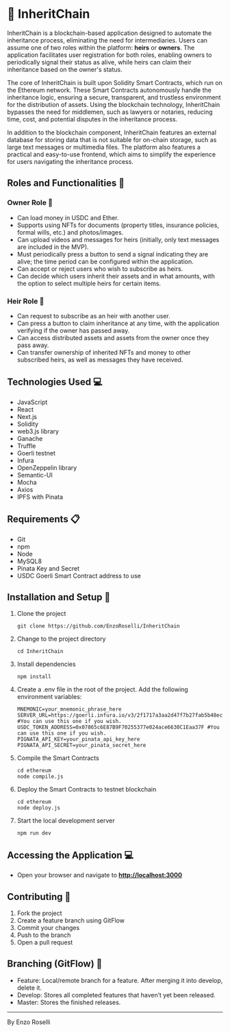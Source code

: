 # **:link: InheritChain**

InheritChain is a blockchain-based application designed to automate the inheritance process, eliminating the need for intermediaries. Users can assume one of two roles within the platform: **heirs** or **owners**. The application facilitates user registration for both roles, enabling owners to periodically signal their status as alive, while heirs can claim their inheritance based on the owner's status.

The core of InheritChain is built upon Solidity Smart Contracts, which run on the Ethereum network. These Smart Contracts autonomously handle the inheritance logic, ensuring a secure, transparent, and trustless environment for the distribution of assets. Using the blockchain technology, InheritChain bypasses the need for middlemen, such as lawyers or notaries, reducing time, cost, and potential disputes in the inheritance process.

In addition to the blockchain component, InheritChain features an external database for storing data that is not suitable for on-chain storage, such as large text messages or multimedia files. The platform also features a practical and easy-to-use frontend, which aims to simplify the experience for users navigating the inheritance process.

## **Roles and Functionalities :busts_in_silhouette:**

### **Owner Role :busts_in_silhouette:**

- Can load money in USDC and Ether.
- Supports using NFTs for documents (property titles, insurance policies, formal wills, etc.) and photos/images.
- Can upload videos and messages for heirs (initially, only text messages are included in the MVP).
- Must periodically press a button to send a signal indicating they are alive; the time period can be configured within the application.
- Can accept or reject users who wish to subscribe as heirs.
- Can decide which users inherit their assets and in what amounts, with the option to select multiple heirs for certain items.

### **Heir Role :busts_in_silhouette:**

- Can request to subscribe as an heir with another user.
- Can press a button to claim inheritance at any time, with the application verifying if the owner has passed away.
- Can access distributed assets and assets from the owner once they pass away.
- Can transfer ownership of inherited NFTs and money to other subscribed heirs, as well as messages they have received.

## **Technologies Used :computer:**

- JavaScript
- React
- Next.js
- Solidity
- web3.js library
- Ganache
- Truffle
- Goerli testnet
- Infura
- OpenZeppelin library
- Semantic-UI
- Mocha
- Axios
- IPFS with Pinata

## Requirements :clipboard:

- Git
- npm
- Node
- MySQL8
- Pinata Key and Secret
- USDC Goerli Smart Contract address to use


## **Installation and Setup :wrench:**

1. Clone the project
    
    ```
    git clone https://github.com/EnzoRoselli/InheritChain
    ```
    
2. Change to the project directory
    
    ```
    cd InheritChain
    ```
    
3. Install dependencies
    
    ```
    npm install
    ```
4. Create a .env file in the root of the project. Add the following environment variables:

    ```
    MNEMONIC=your_mnemonic_phrase_here
    SERVER_URL=https://goerli.infura.io/v3/2f1717a3aa2d47f7b27fab5b48ec46ba #You can use this one if you wish.
    USDC_TOKEN_ADDRESS=0x07865c6E87B9F70255377e024ace6630C1Eaa37F #You can use this one if you wish.
    PIGNATA_API_KEY=your_pinata_api_key_here
    PIGNATA_API_SECRET=your_pinata_secret_here
    ```
5. Compile the Smart Contracts
    
    ```
    cd ethereum
    node compile.js
    ```
    
6. Deploy the Smart Contracts to testnet blockchain
    
    ```
    cd ethereum
    node deploy.js
    ```
    
7. Start the local development server
    
    ```
    npm run dev
    ```
    

## **Accessing the Application :computer:**

- Open your browser and navigate to **[http://localhost:3000](http://localhost:3000/)**

## **Contributing :handshake:**

1. Fork the project
2. Create a feature branch using GitFlow
3. Commit your changes
4. Push to the branch
5. Open a pull request

## **Branching (GitFlow) :sparkler:**

- Feature: Local/remote branch for a feature. After merging it into develop, delete it.
- Develop: Stores all completed features that haven’t yet been released.
- Master: Stores the finished releases.

---

By Enzo Roselli
